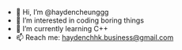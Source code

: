 - 👋 Hi, I’m @haydencheunggg
- 👀 I’m interested in coding boring things
- 🌱 I’m currently learning C++
- 📫 Reach me: haydenchhk.business@gmail.com

<!---
haydencheunggg/haydencheunggg is a ✨ special ✨ repository because its `README.md` (this file) appears on your GitHub profile.
You can click the Preview link to take a look at your changes.
--->
